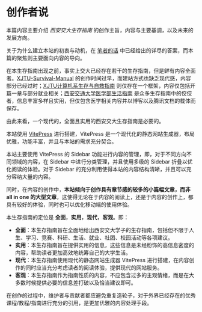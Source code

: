 # 创作者说

本篇内容主要介绍 *西安交大生存指南* 的创作主旨，内容与主要基调，以及未来的发展方向。

关于为什么建立本站的初衷与动机，在 [笔者的话](./笔者的话) 中已经给出的详尽的答案，而本篇的聚焦则主要面向内容的导向。

在本生存指南出现之前，事实上交大已经存在若干的生存指南，但是鲜有内容全面者。[XJTU-Survival-Manual](https://djm-xjtu.github.io/XJTU-Survival-Manual/) 的创作时间过早，而建站方式也缺乏现代感，内容部分已经过时；[XJTU计算机系生存与自救指南](https://survivexjtucs.pages.dev/) 则仅存在一个框架，内容仅包括开篇一章与部分就业相关；[西安交通大学医学部生活指南](https://www.lycsplanet.com/article/92474c40-d05e-43ef-b2af-8523cab8e695) 是众多生存指南中的佼佼者，信息丰富多样且实用，但仅包含医学相关内容并以博客以及腾讯文档的载体而保存。

由此来看，一个现代的，全面且实用的西安交大生存指南是必要的。

本站使用 [VitePress](https://vitepress.dev/zh/) 进行搭建，VitePress 是一个现代化的静态网站生成器，布局优雅，功能丰富，并且与本站的需求充分契合。

本站主要使用 VitePress 的 Sidebar 功能进行内容的管理，即，对于不同方向不同领域的内容，在 Sidebar 中进行分类管理，并且使用多级的 Sidebar 折叠以优化阅读的体验。对于 Sidebar 的充分利用使得本站的内容结构清晰，并且可以充分容纳大量的内容。

同时，在内容的创作中，**本站倾向于创作具有章节感的较多的小篇幅文章，而非 all in one 的大型文章**，这使得无论在于内容的阅读上，还是于内容的创作上，都具有较好的体验，同时也可以优化移动端的使用体验。

本生存指南的定位是 **全面**，**实用**，**现代**，**客观**。即：

- **全面**：本生存指南旨在全面地给出西安交大学子的生存指南，包括但不限于人生、学习、竞赛、科研、生活、就业、社团、校园活动等各项建议。
- **实用**：本生存指南旨在提供实用的信息，这些信息是未经粉饰的高信息密度的内容，帮助读者更加高效地统筹自己的大学生活。
- **现代**：本生存指南使用现代的静态网站生成器 VitePress 进行搭建，在内容创作的同时应当充分考虑读者的阅读体验，提供现代的网站服务。
- **客观**：本生存指南作为指南性质的内容，不应包含过多的主观情绪，而是在大多数时候提供必要的信息差打破以及恰当建议即可。

在创作的过程中，维护者与贡献者都应避免重复造轮子，对于外界已经存在的优秀课程/教程/指南进行充分的引用，是更加优雅的内容处理手段。